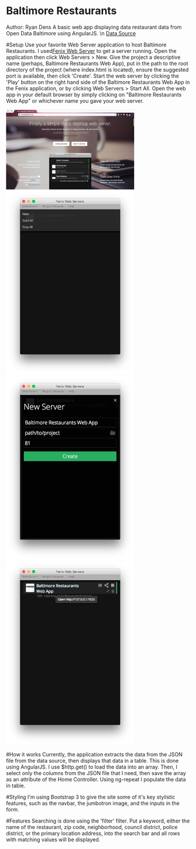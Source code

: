 # Baltimore Restaurants
Author: Ryan Dens
A basic web app displaying data restaurant data from Open Data Baltimore using AngularJS.
\n
[Data Source](https://data.baltimorecity.gov/Culture-Arts/Restaurants/k5ry-ef3g)

#Setup
Use your favorite Web Server application to host Baltimore Restaurants. I used[Fenix Web Server](http://www.fenixwebserver.com/) to get a server running. Open the application then
click Web Servers > New. Give the project a descriptive name (perhaps, Baltimore Restaurants Web App),
put in the path to the root directory of the project (where index.html is located), ensure
the suggested port is available, then click 'Create'. Start the web server by clicking the
'Play' button on the right hand side of the Baltimore Restaurants Web App in the Fenix
application, or by clicking Web Servers > Start All. Open the web app in your default
browser by simply clicking on "Baltimore Restaurants Web App" or whichever name you gave
your web server.

<img src="/Images/FenixStep1.png" width="350" />
<img src="/Images/FenixStep2.png" width="350" />
<img src="/Images/FenixStep3.png" width="350" />
<img src="/Images/FenixStep4.png" width="350" />

#How it works
Currently, the application extracts the data from the JSON file from the data source,
then displays that data in a table. This is done using AngularJS. I use $http.get()
to load the data into an array. Then, I select only the columns from the JSON file that
I need, then save the array as an attribute of the Home Controller. Using ng-repeat
I populate the data in table.

#Styling
I'm using Bootstrap 3 to give the site some of it's key stylistic features, such as the
navbar, the jumbotron image, and the inputs in the form.

#Features
Searching is done using the 'filter' filter. Put a keyword, either the name of the
restaurant, zip code, neighborhood, council district, police district, or the primary
location address, into the search bar and all rows with matching values will be displayed.
